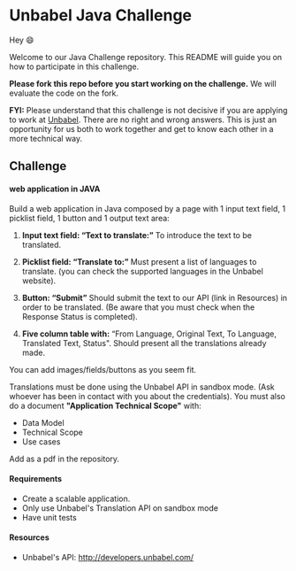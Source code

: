 # Unbabel Java Challenge

Hey :smile:

Welcome to our Java Challenge repository. This README will guide you on how to participate in this challenge.

**Please fork this repo before you start working on the challenge.** We will evaluate the code on the fork.

**FYI:** Please understand that this challenge is not decisive if you are applying to work at [Unbabel](https://unbabel.com/jobs). There are no right and wrong answers. This is just an opportunity for us both to work together and get to know each other in a more technical way.

## Challenge


#### web application in JAVA

Build a web application in Java composed by a page with 1 input text field, 1 picklist field, 1 button and 1 output text area:

1. **Input text field: “Text to translate:”**
	To introduce the text to be translated.
 
2.  **Picklist field: “Translate to:”**
Must present a list of languages to translate. (you can check the supported languages in the Unbabel website).
 
3.  **Button: “Submit”**
Should submit the text to our API (link in Resources) in order to be translated. (Be aware that you must check when the Response Status is completed).
 
4.  **Five column table with:**
“From Language, Original Text, To Language, Translated Text, Status".
Should present all the translations already made.
 
You can add images/fields/buttons as you seem fit. 
 
Translations must be done using the Unbabel API in sandbox mode. (Ask whoever has been in contact with you about the credentials).
You must also do a document **"Application Technical Scope"**  with:
* Data Model
* Technical Scope
* Use cases

Add as a pdf in the repository.

#### Requirements
* Create a scalable application.
* Only use Unbabel's Translation API on sandbox mode
* Have unit tests

#### Resources
* Unbabel's API: http://developers.unbabel.com/